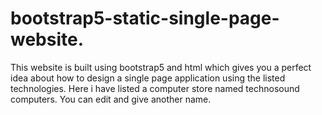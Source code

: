 # bootstrap5-static-single-page-website.
This website is built using bootstrap5 and html which gives you a perfect idea about how to design a single page application using the listed technologies. Here i have listed a computer store
named technosound computers. You can edit and give another name.
